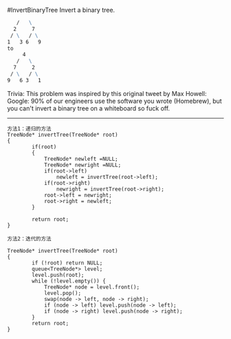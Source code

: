 #InvertBinaryTree
Invert a binary tree.

```     4
   /   \
  2     7
 / \   / \
1   3 6   9
to
     4
   /   \
  7     2
 / \   / \
9   6 3   1
```
Trivia:
This problem was inspired by this original tweet by Max Howell:
Google: 90% of our engineers use the software you wrote (Homebrew), but you can't invert a binary tree on a whiteboard so fuck off.


---


```
方法1：递归的方法
TreeNode* invertTree(TreeNode* root)
{        
        if(root)
        {
            TreeNode* newleft =NULL;
            TreeNode* newright =NULL;
            if(root->left) 
                newleft = invertTree(root->left);
            if(root->right)
                newright = invertTree(root->right);
            root->left = newright;
            root->right = newleft;
        }
        
        return root;
}

方法2：迭代的方法

TreeNode* invertTree(TreeNode* root)
{
        if (!root) return NULL;
        queue<TreeNode*> level;
        level.push(root);
        while (!level.empty()) {
            TreeNode* node = level.front();
            level.pop();
            swap(node -> left, node -> right);
            if (node -> left) level.push(node -> left);
            if (node -> right) level.push(node -> right);
        }
        return root; 
}
```